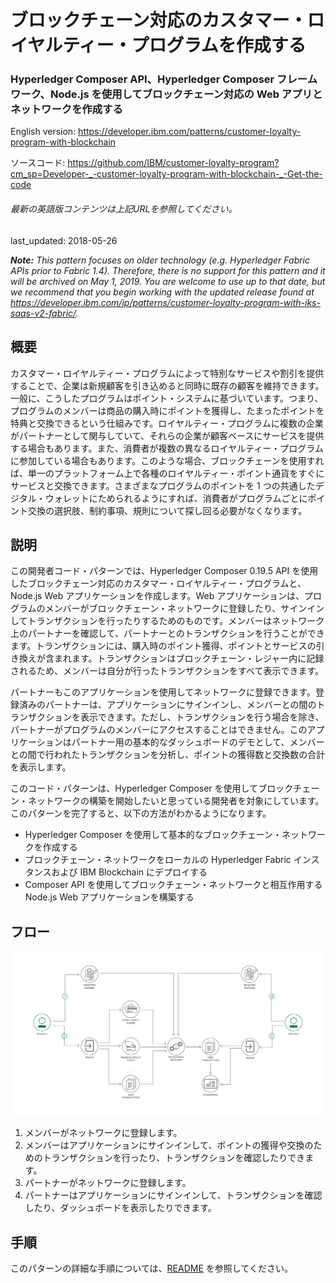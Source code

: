 # ブロックチェーン対応のカスタマー・ロイヤルティー・プログラムを作成する

### Hyperledger Composer API、Hyperledger Composer フレームワーク、Node.js を使用してブロックチェーン対応の Web アプリとネットワークを作成する

English version: https://developer.ibm.com/patterns/customer-loyalty-program-with-blockchain
  
ソースコード: https://github.com/IBM/customer-loyalty-program?cm_sp=Developer-_-customer-loyalty-program-with-blockchain-_-Get-the-code

###### 最新の英語版コンテンツは上記URLを参照してください。
last_updated: 2018-05-26

 
_**Note:** This pattern focuses on older technology (e.g. Hyperledger Fabric APIs prior to Fabric 1.4). Therefore, there is no support for this pattern and it will be archived on May 1, 2019. You are welcome to use up to that date, but we recommend that you begin working with the updated release found at https://developer.ibm.com/jp/patterns/customer-loyalty-program-with-iks-saas-v2-fabric/._

## 概要

カスタマー・ロイヤルティー・プログラムによって特別なサービスや割引を提供することで、企業は新規顧客を引き込めると同時に既存の顧客を維持できます。一般に、こうしたプログラムはポイント・システムに基づいています。つまり、プログラムのメンバーは商品の購入時にポイントを獲得し、たまったポイントを特典と交換できるという仕組みです。ロイヤルティー・プログラムに複数の企業がパートナーとして関与していて、それらの企業が顧客ベースにサービスを提供する場合もあります。また、消費者が複数の異なるロイヤルティー・プログラムに参加している場合もあります。このような場合、ブロックチェーンを使用すれば、単一のプラットフォーム上で各種のロイヤルティー・ポイント通貨をすぐにサービスと交換できます。さまざまなプログラムのポイントを 1 つの共通したデジタル・ウォレットにためられるようにすれば、消費者がプログラムごとにポイント交換の選択肢、制約事項、規則について探し回る必要がなくなります。

## 説明

この開発者コード・パターンでは、Hyperledger Composer 0.19.5 API を使用したブロックチェーン対応のカスタマー・ロイヤルティー・プログラムと、Node.js Web アプリケーションを作成します。Web アプリケーションは、プログラムのメンバーがブロックチェーン・ネットワークに登録したり、サインインしてトランザクションを行ったりするためのものです。メンバーはネットワーク上のパートナーを確認して、パートナーとのトランザクションを行うことができます。トランザクションには、購入時のポイント獲得、ポイントとサービスの引き換えが含まれます。トランザクションはブロックチェーン・レジャー内に記録されるため、メンバーは自分が行ったトランザクションをすべて表示できます。

パートナーもこのアプリケーションを使用してネットワークに登録できます。登録済みのパートナーは、アプリケーションにサインインし、メンバーとの間のトランザクションを表示できます。ただし、トランザクションを行う場合を除き、パートナーがプログラムのメンバーにアクセスすることはできません。このアプリケーションはパートナー用の基本的なダッシュボードのデモとして、メンバーとの間で行われたトランザクションを分析し、ポイントの獲得数と交換数の合計を表示します。

このコード・パターンは、Hyperledger Composer を使用してブロックチェーン・ネットワークの構築を開始したいと思っている開発者を対象にしています。このパターンを完了すると、以下の方法がわかるようになります。

* Hyperledger Composer を使用して基本的なブロックチェーン・ネットワークを作成する
* ブロックチェーン・ネットワークをローカルの Hyperledger Fabric インスタンスおよび IBM Blockchain にデプロイする
*  Composer API を使用してブロックチェーン・ネットワークと相互作用する Node.js Web アプリケーションを構築する

## フロー

![フロー](./images/arch-customer-loyalty.png)

1. メンバーがネットワークに登録します。
2. メンバーはアプリケーションにサインインして、ポイントの獲得や交換のためのトランザクションを行ったり、トランザクションを確認したりできます。
3. パートナーがネットワークに登録します。
4. パートナーはアプリケーションにサインインして、トランザクションを確認したり、ダッシュボードを表示したりできます。

## 手順

このパターンの詳細な手順については、[README](https://github.com/IBM/customer-loyalty-program) を参照してください。
